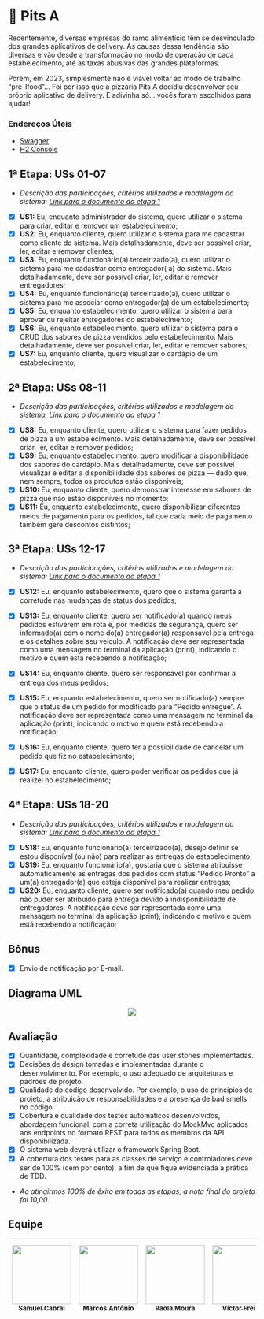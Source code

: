 # 🍕 Pits A

Recentemente, diversas empresas do ramo alimentício têm se desvinculado dos grandes aplicativos de delivery. As causas
dessa tendência são diversas e vão desde a transformação no modo de operação de cada estabelecimento, até as taxas
abusivas das grandes plataformas.

Porém, em 2023, simplesmente não é viável voltar ao modo de trabalho “pré-Ifood”... Foi por isso que a pizzaria Pits A
decidiu desenvolver seu próprio aplicativo de delivery. E adivinha só… vocês foram escolhidos para ajudar!

### Endereços Úteis

- [Swagger](http://localhost:8080/swagger-ui/index.html)
- [H2 Console](http://localhost:8080/h2-console)

## 1ª Etapa: USs 01-07

- *Descrição das participações, critérios utilizados e modelagem do sistema: [Link para o documento da etapa 1](https://docs.google.com/document/d/1i-knQ6T3lSrhleyF5Rj7yopdhAIhdrUBjccU0psZPcQ/edit)*

- [x] **US1:** Eu, enquanto administrador do sistema, quero utilizar o sistema para criar, editar e remover um
  estabelecimento;
- [x] **US2:** Eu, enquanto cliente, quero utilizar o sistema para me cadastrar como cliente do sistema. Mais
  detalhadamente, deve ser possível criar, ler, editar e remover clientes;
- [x] **US3:** Eu, enquanto funcionário(a) terceirizado(a), quero utilizar o sistema para me cadastrar como entregador(
  a) do sistema. Mais detalhadamente, deve ser possível criar, ler, editar e remover entregadores;
- [x] **US4:** Eu, enquanto funcionário(a) terceirizado(a), quero utilizar o sistema para me associar como entregador(a)
  de um estabelecimento;
- [x] **US5:** Eu, enquanto estabelecimento, quero utilizar o sistema para aprovar ou rejeitar entregadores do
  estabelecimento;
- [x] **US6:** Eu, enquanto estabelecimento, quero utilizar o sistema para o CRUD dos sabores de pizza vendidos pelo
  estabelecimento. Mais detalhadamente, deve ser possível criar, ler, editar e remover sabores;
- [x] **US7:** Eu, enquanto cliente, quero visualizar o cardápio de um estabelecimento;

## 2ª Etapa: USs 08-11

- *Descrição das participações, critérios utilizados e modelagem do sistema: [Link para o documento da etapa 1](https://docs.google.com/document/d/1i-knQ6T3lSrhleyF5Rj7yopdhAIhdrUBjccU0psZPcQ/edit)*

- [x] **US8:** Eu, enquanto cliente, quero utilizar o sistema para fazer pedidos de pizza a um estabelecimento. Mais
  detalhadamente, deve ser possível criar, ler, editar e remover pedidos;
- [x] **US9:** Eu, enquanto estabelecimento, quero modificar a disponibilidade dos sabores do cardápio. Mais
  detalhadamente, deve ser possível visualizar e editar a disponibilidade dos sabores de pizza — dado que, nem sempre,
  todos os produtos estão disponíveis;
- [x] **US10:** Eu, enquanto cliente, quero demonstrar interesse em sabores de pizza que não estão disponíveis no
  momento;
- [x] **US11:** Eu, enquanto estabelecimento, quero disponibilizar diferentes meios de pagamento para os pedidos, tal
  que cada meio de pagamento também gere descontos distintos;

## 3ª Etapa: USs 12-17

- *Descrição das participações, critérios utilizados e modelagem do sistema: [Link para o documento da etapa 1](https://docs.google.com/document/d/1i-knQ6T3lSrhleyF5Rj7yopdhAIhdrUBjccU0psZPcQ/edit)*

- [x] **US12:** Eu, enquanto estabelecimento, quero que o sistema garanta a corretude nas mudanças de status dos
  pedidos;
- [x] **US13:** Eu, enquanto cliente, quero ser notificado(a) quando meus pedidos estiverem em rota e, por medidas de
  segurança, quero ser informado(a) com o nome do(a) entregador(a) responsável pela entrega e os detalhes sobre seu
  veículo. A notificação deve ser representada como uma mensagem no terminal da aplicação (print), indicando o motivo e
  quem está recebendo a notificação;
- [x] **US14:** Eu, enquanto cliente, quero ser responsável por confirmar a entrega dos meus pedidos;
- [x] **US15:** Eu, enquanto estabelecimento, quero ser notificado(a) sempre que o status de um pedido for modificado
  para “Pedido entregue”. A notificação deve ser representada como uma mensagem no terminal da aplicação (print),
  indicando o motivo e quem está recebendo a notificação;
- [x] **US16:** Eu, enquanto cliente, quero ter a possibilidade de cancelar um pedido que fiz no estabelecimento;
- [x] **US17:** Eu, enquanto cliente, quero poder verificar os pedidos que já realizei no estabelecimento;


## 4ª Etapa: USs 18-20

- *Descrição das participações, critérios utilizados e modelagem do sistema: [Link para o documento da etapa 1](https://docs.google.com/document/d/1i-knQ6T3lSrhleyF5Rj7yopdhAIhdrUBjccU0psZPcQ/edit)*

- [x] **US18:** Eu, enquanto funcionário(a) terceirizado(a), desejo definir se estou disponível (ou não) para realizar
  as entregas do estabelecimento;
- [x] **US19:** Eu, enquanto funcionário(a), gostaria que o sistema atribuísse automaticamente as entregas dos pedidos
  com status “Pedido Pronto” a um(a) entregador(a) que esteja disponível para realizar entregas;
- [x] **US20:** Eu, enquanto cliente, quero ser notificado(a) quando meu pedido não puder ser atribuído para entrega
  devido à indisponibilidade de entregadores. A notificação deve ser representada como uma mensagem no terminal da
  aplicação (print), indicando o motivo e quem está recebendo a notificação;

## Bônus

- [x] Envio de notificação por E-mail.
  
## Diagrama UML

<div align="center">
  
<img src="https://lh3.googleusercontent.com/pw/ADCreHd347b7erqfR80IiQefd4lWHO_BVglLxzdyLbA_h0fZE0YYcaeZis2EPqFm54bJsRtsHy6Agxe0E1zGcPbc31XIXSlygjQ0joX92doiEX2L6pW0Wr7fMPGS9RydKxGR98UmKXruSSVyeAaJ_3pbPdtbyAQQZFUclyrPhF9RcEkT_iZsYRhPZUvtjlrsEgomN5sWYxmJGej_WDoZthx3olWc9h83fsT7NOtGECdUj_IDl-Fu51QncijtOWN75M4k-dHKmTgdIvn0lZw9jUOAGMgzaPn6gpqN1FajafyfbkrP5ogxE35KVKdcJEOFzO0YVlQeLy0GbFwilOEdDSqHUtO4LxftVo0b9zCqmVgFWMqd42gZKL0XWWeNDqhVjoCe5OO7cYS6GwshXYUV0uRV_m7Am6fiUJeSD4szvdiLakOm9mhyrNm4XC7OjaXOm2134b4EpYeW3DIiCGj3QStA1ZI2FotKGyxbiajve3MzbYkt6lT9zAAYWz4zgUnrYw7GvlQKkeSOBif0a_IqtB_NzlDH4Ni28ltW6R-7x01HOF5V5HC2AHy1LaX5wEGpFwjM8_HWOaj1SOVp1Obvkog0GDbzsyyrddUfkvl4ZltdQt1H6JwPhcXyaarUrVdCmo9fZS5uwED4JV_zZcXj7MlmqusiM9IaI-b-F3VZVgwYYbLNFRg5FGri8lgOWveel9vTYemsF2oFZdUAtYBdHMsD4UIXbKyXK3rXlbOnGNLaMypNvATviq6r1sGCnQ621VIegxj745S9fF_EFw574dwNod_pYWBWDzptfFXlvJmOqSXYiaQXJstBTcBpuhwGFup64rHKhOwrun80oewjIHMYO3UkvhhhXRpJBGdv0zh__SXn3blV88P2gYXPB2XPoiAKFGASPCYxi2NxCQfYzOkX0DG4rMZp7dldVLX7qhJYGw4a5zPS8AvckgOb6dsqBXXe3MhFVpUNlP8AVAAXs5DLu60HFxcxvkv02Q=w936-h655-s-no?authuser=1"/>

</div>

## Avaliação

- [x] Quantidade, complexidade e corretude das user stories implementadas.
- [x] Decisões de design tomadas e implementadas durante o desenvolvimento. Por exemplo, o uso adequado de arquiteturas e padrões de projeto.
- [x] Qualidade do código desenvolvido. Por exemplo, o uso de princípios de projeto, a atribuição de responsabilidades e a presença de bad smells no código.
- [x] Cobertura e qualidade dos testes automáticos desenvolvidos, abordagem funcional, com a correta utilização do MockMvc aplicados aos endpoints no formato REST para todos os membros da API disponibilizada.
- [x] O sistema web deverá utilizar o framework Spring Boot.
- [x] A cobertura dos testes para as classes de serviço e controladores deve ser de 100% (cem por cento), a fim de que fique evidenciada a prática de TDD.

- *Ao atingirmos 100% de êxito em todas as etapas, a nota final do projeto foi 10,00.*

## Equipe

<div align="center">

| [<img src="https://lh3.googleusercontent.com/pw/ADCreHdTiKf0t3_Ag98vXUzdPnaJzLj92cd4fLMCBxzWyt0e1c5Z5JRgbi_2gX_ZpWoKsj0X_9Z6V2Ke6dz3kWzzPZUm33mt95zUByKN5qWMAdULjF-7o7RNHYnhBz_u4jJKv64YyjLqh7PNAvbDu2lnCEpxzBw4AsaCds0Qd6mY3SFJ62Ac5wzCRNCRrkATENAuLdByGaYSx7Qko7FarCM42f_EVzEWpOWka-M291VmsCSlUmM6Dgr-Yd4UMFnKIe-_KzhRK3MG0_EWrG0XK1CMTG8YejOxZzdRtoBkVryXTnR3ilL7FPzY9y1BaUsmWYcYybX2YTB7zQhlli4brvrNkY0T5tPBgqKas4OHG22Y5YmYQw7K7QH3phUOsJAjU6_ZV3ME1sIVl9pEHuW2UUyjhO-i7I2Z1mNGOVOWXFuflVQUZfrLGwL9uckW4ekJnIp_55QriaZaarlqUmFibzCt4IpXo8SWudnWHfQ_yExmJ_NwiQyMaXNCRhUaoRfFz_rX19yqol0_SVngbCJmIBQaNG4bzTsLrg2vLUf8_F8B7enFwMK8ax6zgYI_foS0Pj-hNEW1xgOruEOPZL8DHDn8C_g6f0hQF4b3krNvYYUoCLXnzUcSyLOzAHH_r9ezlDQXhMmk6i8DjiNHq83KDYd04ZBWiHLb6jq-llxf7_7T2fPfKkxemNkfxGy5ACAQBEfzBGEt2YbGwpx1F7g6CKt08RSb_Juk-5o09MP8q9hXFCV3UdKzWB6Ky2nNi2NDraY0yhrL4E96egOS2D3KmJVWytysz3wKwFqW1UtpiULAPGNffD3ncd-4ko_Tv3Q55kmDlErSsXyG9i22VSMfyFwfbrgIkDiplFmhQYNFBZ9wfGBs2pWH3vo79YqzndYfrTFWuXlL-moEqqT_5rHW6K7D0FfeLMYQyNc-JGThbsuYfADzboeJj4IcbkeZw178oz00qVlyKrWnhNdL4uLL1nnZiTdnAxHZBVDANg=w608-h608-s-no?authuser=1" width="120px;" /><br /><sub><b>Samuel Cabral</b></sub>](https://github.com/samuelcluna)<br /> | [<img src="https://lh3.googleusercontent.com/pw/ADCreHcHAtbmVr44OJxIhwfFncPTsTXeIB7Av3GoC3U1dv_MWuiOkP0hRLzQJOEtsJfdNl2IqVvWbYd0ZVQK1cFUz1eGmWuUQaMBmsXPFvdydgJDVg5E-SpLRBlJdqT0g-hIPt-1S8FM83LJ1DlATFb9cqezn9UerILCxoXLbUK8XqvViUXuKLosrJs6JX1fjc1RnMd3BbBlDafNNFwgrRWRxTA4Sc5hoBR4vh-yJ7J8s8C5EbDT_Y0Sgzx9f5L4cG-yTxvnl6jC-jyEGl_ijyM71xzKNpMzgWgYGCTRWUuHWEglhZwB_zzwJDEDC7Tc0xldpWRVs69TRfr-OwzXA2Z92YYmtkYrEQRAaoozWqS-0TUkURlA-UjciUGJ9snHuHAIO__wgzGfZunZcGjaLHGVPRt5IMhq9j5x8jJ6znOMG6tM5GszFZjf7-tap0LgVMpqK5jEGlgio3EMzhFxybAWQNiAhno7IeaAxfnIZp_gXTz9gFk0jiMbIcZ63z1gxBsvoAwyPwcbTeka0O7Y4Y34bEu6Kb7fril4h0LC6dLBPDcNTZJ3lQhI8gu_Czt5VvEuoDj_ZQc3PP4x6Cb1iFoDGfA3teV36OuixNju6hou-XLIu2ZvtjcX5WS7SBw2zHIwr4QGuq3dPtslyS9jqiOHO8dzQPYKnNrKQeF03V7hpjpo59RCkzGY6qQ-1sg-9f8k7lKBFkxkmvCI5N07iXH2ANZ1AvrGCF0sx9rpIB0mVH-YurUbr6RjbHAZj5oW1GlonP-ry4uFUKoebeRMdjCX9jFl7hzmCWY3kl4nAomqwtewJz8ikRVB1hyfMCfayLA-2-kX8ZDnk6Qz_pYIWsW-mf4v0L6k3rO7h2D26ha2jjE_E-OIupGg-LKIeqalbMLfMjRZCmtBZ_MYsa3UJ0mlc28Lh6KZsbmk0bphFDrIn5l1MSDvCmezyU9i5_zdXPrAGBU_aIMECexI6tktOOrdXjssuXXw_7laeQ=w349-h349-s-no?authuser=1" width="120px;"/><br /><sub><b>Marcos Antônio</b></sub>](https://github.com/W00kyz)<br /> | [<img src="https://lh3.googleusercontent.com/pw/ADCreHe6lFXDrD4kyMHFdeIuea14wraTXp96OvTN45I1jqhuahkOWywG-jKwCI990axFDUfFdujI8jWlbuhqtAwccvrFFNQHH8JmYa-YB5UO8By2Pen97wttrqnvbfk8D0ifjRMXu0D2q4qu2MgR5g4JMypaQV5JUGay3dsBLV7oy3k0DonPLM6zA0st1kJENNUGzRjxh9U71EFtT9yh1QhekYiMUeSvxpweW9Blu9lFhCC4KNY3sEiHrR6qYmNd443AtSROcr8rouWqeB-2fL8GYuCDgHFN88K6ZZhs3sdGj1DqtsbtgjLDWopm1CG6eQWngjBhoeplvLnseNhGIBFulgC4OlxbF3e-2sIAZJrhPl2LNjwnNWU91mz9rG2FCef1G_bKOuVYXUX6uJW6Qr_kjk-glbe5DEuQWqgzdUw801_c9K7aJxdrlQ2bpKysyoGdAbegKKFNXvYJvx3SmqZ1T8CWQuuQjZlB_8MMlFlnWsEFNrCzsgPknVfAO4FkI-Q9x_ANsjAJOy7gM68IP7Hztc2tKGy8Od1sWOlKsaebER7fhAjNaaiCe66CD2-g_ztPYTUGGGf68EJRYZQMhPzHjhS4WXvVpQba38CCKt_RihtMnQNOkQ4wIZVnqUOnpkxjKi2hzcaJKVHqT9eKk33ponu_o94eBUP2PL151C_7dQ4e6kSCnQyIs9F7Cic6LS2-FmXp416wrSjGb3Shvhvukyqr8RAiA9V_DUOtwqQrSg267e_YeEjqLvYJVkvICF31CWlSh6GRtIeUmLpkf-f6hs8SXgRx5Y_lgomW5wgv0Br9dp8xQdCgwHYcHhBeEj_8wUpW2aKAjjXd9wotcdLfBAgnnMVgfnmHXoKswd1Cy8wMbNt_D43aQgOMRk3oESXZ1FvBcUCoaaEldQOGB9_DQC2KJVXB-MyAX2Zgh_02yc62KX-CYkbwmurwWv1asZK7zC1drWriQ4Myg51kazKN7iDTB4qGk3X8KA=w656-h656-s-no?authuser=1" width="120px;"/><br /><sub><b>Paola Moura</b></sub>](https://github.com/paolamoura)<br /> | [<img src="https://lh3.googleusercontent.com/pw/ADCreHfMJq4Dr_ILMqPJzb-EwiRxwhC0CwAV4gIiYQ5VGl4FPAjgRMohZPDHumTjjmqTg_blEf8bbiQV5ewadhIDL8FvQMyY7JDt3nsvwTLUBmkZgQPznM5OCjvvXUOz85i8FWk7lyULvkVoClNoWvQINiVN-xOAiB8Qe0B5aybjMaz88F4f6Fsef-dhD8iCGAzos2EJ_drfXnModdG6nHVymH0gMyhe7YB4jiA0uLtK3156Nhww0ybq3hEPf6xwn5AjJGvECXiLpSFhIfDgxZKS1Elqfk0OX5R1p7_HrwIWgAR_JFNHK37VOzqIraFkBeFrfFmXdI99Bmb9K6g3LtLdkAe8g2GkcmoB_mRX8ZZmVYJKfc8wNo2Q-tq-npdoRmrkoiEBZ1ZaDJqSITu3EFhCybMBnyE1xHjoCI6EsiJFy8IpF2Aaf5EW2byL6rM58jC0RQGNbg-P0Cfngal3SKYNgeLSr-mPR2kSBty6TrrxwMNXcMsdfB62kh1IwjGSkqmJiJGIDfB8JNQJNrm6EYZfBB5yGP2ePB2FiECIRamTES-capS6iCPiEx9iQ4mmPyM9ON6VN710YyPVi7KWHylEl8ofAEooEXjsRkVG_x6wFWh31IHLCUpVzJGpoLnkh_P_i6QtKlNKPJH2B6z1oRu9Tt878XEQkfWkIVwAK8RKHBqF2hxeh4h7IWaiQakKJ-yB1P9piTULTIomUuI7-J1vxIMaJ1J5pP4nlxGjWc9JlzfznRs3hx9QXSS4UpdIla90uHphFZjMDSBadMVCiWviNWXy9mOz3OLJv2NXKu7rFxUzKs-bWOqjVJdi5FGqYvud3EScwyfpnlDmV-OG0NWbBXcjdqf9AuGSWVo9plXswGIehPKXEx3T7-E2xekCI0sETgQ_ijYbsEjF1_SHpKZHrgEMlMOCAv2UFdENoBpV_Iuwq3VyWpRsX2qsr_8Q4xYGVyfM12XOH3LWYMyx2QaE-fGAm--uH3zqoA=w437-h437-s-no?authuser=1" width="120px;"/><br /><sub><b>Victor Freire</b></sub>](https://github.com/VictorFreir)<br> | [<img src="https://lh3.googleusercontent.com/pw/ADCreHfhEfUpYY4h8DFwS1XitDZK97Mr684QiBRkYCAiGSiBsFFdB4BGekNPYdgZEdlWMt3M6vP5keaPktjbDcc-DauyOjbEftBBw7mCDK3QrUHXEu70D2ytMO84gzFTtm0XY81KBVloAgP9z3WWv5SGArAx0duuphugQEiaQ-TVPpLqT1MewXHTr_CKJGmarOLJgnALxqAFhibsgiyDZNMhSU0bPxnTzRYb1z-0WM-NDdky6GMZdDdEF3LPA4NkWoE2rXzQ5uevq4ZgD8rCk4MkiHXvT_7zKMcDccSrjU33PDL6y9OnDvHx59bE_oz8PD7lPy1jDIWK-ykR7wVkiRt8vLBf9liDKXvEBs7I2BpcuIwFw5cv5dZqEiDYo2WuDudVeD6JcAFBT585jvlOE3u9sZztYz7ZXLYyXUpivvtNsuC-5JJxWvFAqkUJxxy5U7ztuW19JVn2OeWwiqmjBbPBzWIQfJNKXcQGHjMUr2MQGNQowrCyGQAZQzEUnRUGqx518wv5sVBdh3y5ya_kbSQLXBhF-aHEzkMAZPt7px0SThcjsDQtJwrU82eNO9PPYRCJv5KSh3z5SBgqbLgKgGOpjGPxKzMQslrEpMCAagZ7Hjf7-TW2X5tZuxxLMQX6ZuQAZZPPXa7GvEYhzC68LXKWUhzhPHypBnZ-VaWpFZ9sIswZ5lUrFDzliPFyuJHWHptB-MAQLj4XX91iNLypzE36E3aLxSmCL__fOi4PXqeLcNTguXR4hUG75eV0VlTQAIljrxBunjsafQKKu-0hrWcLOS8AUN7Dr8YeY7VWgspF7gGZG2q9Y91lyppJuQO11wQJgLaeM8KmKoXpzkOELWI-OVbbKe8cD--i-erffK24H5ZKz166ojRvLxX-OxfnUKhzFtWfg_geooOKO6gzj6NUNGhkumsfHXimuQvTzceU-IP1L2FjBZa25madwtq9Qf1sinuC5VaPVY2N4QM-jlBm7S9U64TSg3rREg=w608-h608-s-no?authuser=1" width="120px;"/><br /><sub><b>Gabriel Guimarães</b></sub>](https://github.com/Gaabrielg1)<br /> |
| :---: | :---: | :---: | :---: | :---: |

</div>
